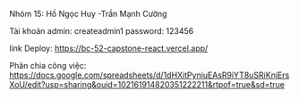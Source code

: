 Nhóm 15: Hồ Ngọc Huy -Trần Mạnh Cường

Tài khoản admin: createadmin1
password: 123456

link Deploy: https://bc-52-capstone-react.vercel.app/

Phân chia công việc:
https://docs.google.com/spreadsheets/d/1dHXitPyniuEAsR9iYT8uSRiKnjErsXoU/edit?usp=sharing&ouid=102161914820351222211&rtpof=true&sd=true

